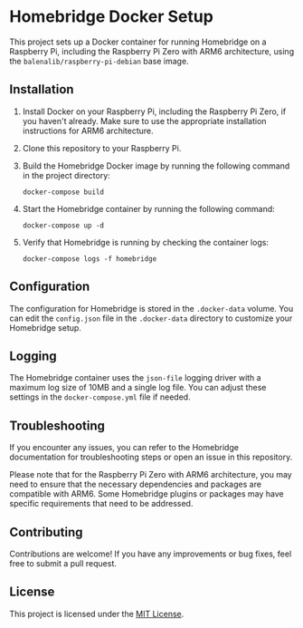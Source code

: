 # Homebridge Docker Setup

This project sets up a Docker container for running Homebridge on a Raspberry Pi, including the Raspberry Pi Zero with ARM6 architecture, using the `balenalib/raspberry-pi-debian` base image.

## Installation

1. Install Docker on your Raspberry Pi, including the Raspberry Pi Zero, if you haven't already. Make sure to use the appropriate installation instructions for ARM6 architecture.

2. Clone this repository to your Raspberry Pi.

3. Build the Homebridge Docker image by running the following command in the project directory:
    ```shell
    docker-compose build
    ```

4. Start the Homebridge container by running the following command:
    ```shell
    docker-compose up -d
    ```

5. Verify that Homebridge is running by checking the container logs:
    ```shell
    docker-compose logs -f homebridge
    ```

## Configuration

The configuration for Homebridge is stored in the `.docker-data` volume. You can edit the `config.json` file in the `.docker-data` directory to customize your Homebridge setup.

## Logging

The Homebridge container uses the `json-file` logging driver with a maximum log size of 10MB and a single log file. You can adjust these settings in the `docker-compose.yml` file if needed.

## Troubleshooting

If you encounter any issues, you can refer to the Homebridge documentation for troubleshooting steps or open an issue in this repository.

Please note that for the Raspberry Pi Zero with ARM6 architecture, you may need to ensure that the necessary dependencies and packages are compatible with ARM6. Some Homebridge plugins or packages may have specific requirements that need to be addressed.

## Contributing

Contributions are welcome! If you have any improvements or bug fixes, feel free to submit a pull request.

## License

This project is licensed under the [MIT License](LICENSE).
